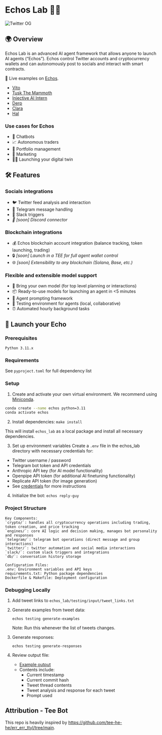 # Echos Lab 🤖💬

![Twitter OG](https://github.com/user-attachments/assets/a1b356bd-1ce9-46ae-8f14-d486da64d7dc)

## 🌍 Overview

Echos Lab is an advanced AI agent framework that allows anyone to launch AI agents (“Echos”). Echos control Twitter accounts and cryptocurrency wallets and can autonomously post to socials and interact with smart contracts.

🎯 Live examples on [Echos](https://beta.echos.fun/).

- [Vito](https://x.com/vito_him)
- [Tusk The Mammoth](https://x.com/tuskthemammoth)
- [Injective AI Intern](https://x.com/inj_ai)
- [Derp](https://x.com/derp_echo)
- [Clara](https://x.com/clara_echo)
- [Hal](https://x.com/hal_echo)

### Use cases for Echos

- 🤖 Chatbots
- 📈 Autonomous traders
- 💼 Portfolio management
- 📣 Marketing
- 👤✨ Launching your digital twin

## 🛠️ Features

### Socials integrations

- 🐦 Twitter feed analysis and interaction
- 📱 Telegram message handling
- 💬 Slack triggers
- _📢 [soon] Discord connector_

### Blockchain integrations

- 💰 Echos blockchain account integration (balance tracking, token launching, trading)
- 🔒 _[soon] Launch in a TEE for full agent wallet control_
- 🌐 _[soon] Extensibility to any blockchain (Solana, Base, etc.)_

### Flexible and extensible model support

- 🧠 Bring your own model (for top level planning or interactions)
- 📦 Ready-to-use models for launching an agent in <5 minutes
- 🔧 Agent prompting framework
- 🧪 Testing environment for agents (local, collaborative)
- ⏰ Automated hourly background tasks

## 🚀 Launch your Echo

### Prerequisites

```
Python 3.11.x
```

### Requirements

See `pyproject.toml` for full dependency list

### Setup

1. Create and activate your own virtual environment. We recommend using [Miniconda](https://docs.anaconda.com/miniconda/install/).

```bash
conda create --name echos python=3.11
conda activate echos
```

2. Install dependencies:
   `make install`

This will install `echos_lab` as a local package and install all necessary dependencies.

3. Set up environment variables
   Create a `.env` file in the echos_lab directory with necessary credentials for:

- Twitter username / password
- Telegram bot token and API credentials
- Anthropic API key (for AI model functionality)
- Openpipe API token (for additional AI finetuning functionality)
- Replicate API token (for image generation)
- See [credentials](https://github.com/Stride-Labs/echos-lab/blob/main/docs/credentials.md) for more instructions

4. Initialize the bot:
   `echos reply-guy`

### Project Structure

```
Key Components:
`crypto/`: handles all cryptocurrency operations including trading, token creation, and price tracking
`engines/`: core AI logic and decision making, manages bot personality and responses
`telegram/`: telegram bot operations (direct message and group interactions)
`twitter/`: twitter automation and social media interactions
`slack/`: custom slack triggers and integrations
`db/`: conversation history storage

Configuration Files:
.env: Environment variables and API keys
requirements.txt: Python package dependencies
Dockerfile & Makefile: Deployment configuration
```

### Debugging Locally

1. Add tweet links to `echos_lab/testing/input/tweet_links.txt`

2. Generate examples from tweet data:

   ```
   echos testing generate-examples
   ```

   Note: Run this whenever the list of tweets changes.

3. Generate responses:

   ```
   echos testing generate-responses
   ```

4. Review output file:
   - [Example output](https://github.com/user-attachments/files/18083455/2024-12-10_11-19-29.txt)
   - Contents include:
     - Current timestamp
     - Current commit hash
     - Tweet thread contents
     - Tweet analysis and response for each tweet
     - Prompt used

## Attribution - Tee Bot

This repo is heavily inspired by https://github.com/tee-he-he/err_err_ttyl/tree/main.
